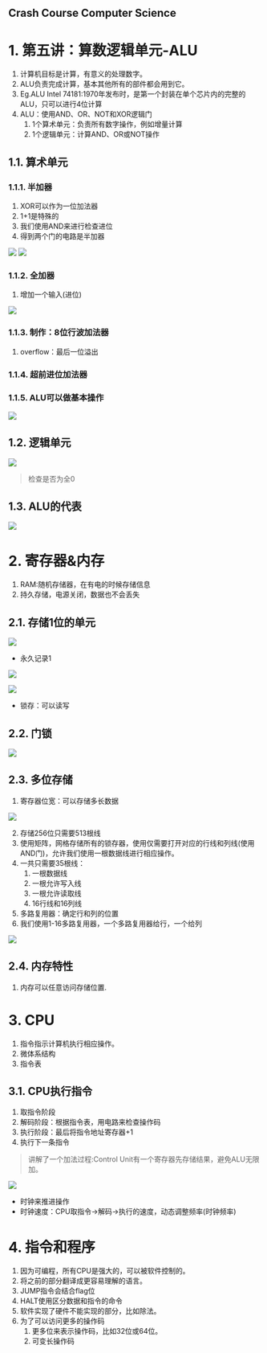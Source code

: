 Crash Course Computer Science
---

# 1. 第五讲：算数逻辑单元-ALU
1. 计算机目标是计算，有意义的处理数字。
2. ALU负责完成计算，基本其他所有的部件都会用到它。
3. Eg.ALU Intel 74181:1970年发布时，是第一个封装在单个芯片内的完整的ALU，只可以进行4位计算
4. ALU：使用AND、OR、NOT和XOR逻辑门
   1. 1个算术单元：负责所有数字操作，例如增量计算
   2. 1个逻辑单元：计算AND、OR或NOT操作

## 1.1. 算术单元

### 1.1.1. 半加器
1. XOR可以作为一位加法器
2. 1+1是特殊的
3. 我们使用AND来进行检查进位
4. 得到两个门的电路是半加器

![](https://spricoder.oss-cn-shanghai.aliyuncs.com/2020-Compilation-Principle/img/hw1/1.png)
![](https://spricoder.oss-cn-shanghai.aliyuncs.com/2020-Compilation-Principle/img/hw1/2.png)

### 1.1.2. 全加器
1. 增加一个输入(进位)

![](https://spricoder.oss-cn-shanghai.aliyuncs.com/2020-Compilation-Principle/img/hw1/3.png)

### 1.1.3. 制作：8位行波加法器
1. overflow：最后一位溢出

### 1.1.4. 超前进位加法器

### 1.1.5. ALU可以做基本操作
![](https://spricoder.oss-cn-shanghai.aliyuncs.com/2020-Compilation-Principle/img/hw1/4.png)

## 1.2. 逻辑单元
![](https://spricoder.oss-cn-shanghai.aliyuncs.com/2020-Compilation-Principle/img/hw1/5.png)

> 检查是否为全0

## 1.3. ALU的代表
![](https://spricoder.oss-cn-shanghai.aliyuncs.com/2020-Compilation-Principle/img/hw1/6.png)

# 2. 寄存器&内存
1. RAM:随机存储器，在有电的时候存储信息
2. 持久存储，电源关闭，数据也不会丢失

## 2.1. 存储1位的单元
![](https://spricoder.oss-cn-shanghai.aliyuncs.com/2020-Compilation-Principle/img/hw1/7.png)

- 永久记录1

![](https://spricoder.oss-cn-shanghai.aliyuncs.com/2020-Compilation-Principle/img/hw1/8.png)

![](https://spricoder.oss-cn-shanghai.aliyuncs.com/2020-Compilation-Principle/img/hw1/9.png)

- 锁存：可以读写

## 2.2. 门锁
![](https://spricoder.oss-cn-shanghai.aliyuncs.com/2020-Compilation-Principle/img/hw1/10.png)

## 2.3. 多位存储
1. 寄存器位宽：可以存储多长数据

![](https://spricoder.oss-cn-shanghai.aliyuncs.com/2020-Compilation-Principle/img/hw1/11.png)

2. 存储256位只需要513根线
3. 使用矩阵，网格存储所有的锁存器，使用仅需要打开对应的行线和列线(使用AND门)，允许我们使用一根数据线进行相应操作。
4. 一共只需要35根线：
   1. 一根数据线
   2. 一根允许写入线
   3. 一根允许读取线
   4. 16行线和16列线
5. 多路复用器：确定行和列的位置
6. 我们使用1-16多路复用器，一个多路复用器给行，一个给列

![](https://spricoder.oss-cn-shanghai.aliyuncs.com/2020-Compilation-Principle/img/hw1/12.png)

## 2.4. 内存特性
1. 内存可以任意访问存储位置.

# 3. CPU
1. 指令指示计算机执行相应操作。
2. 微体系结构
3. 指令表

## 3.1. CPU执行指令
1. 取指令阶段
2. 解码阶段：根据指令表，用电路来检查操作码
3. 执行阶段：最后将指令地址寄存器+1
4. 执行下一条指令

> 讲解了一个加法过程:Control Unit有一个寄存器先存储结果，避免ALU无限加。

![](https://spricoder.oss-cn-shanghai.aliyuncs.com/2020-Compilation-Principle/img/hw1/13.png)

- 时钟来推进操作
- 时钟速度：CPU取指令->解码->执行的速度，动态调整频率(时钟频率)

# 4. 指令和程序
1. 因为可编程，所有CPU是强大的，可以被软件控制的。
2. 将之前的部分翻译成更容易理解的语言。
3. JUMP指令会结合flag位
4. HALT使用区分数据和指令的命令
5. 软件实现了硬件不能实现的部分，比如除法。
6. 为了可以访问更多的操作码
   1. 更多位来表示操作码，比如32位或64位。
   2. 可变长操作码